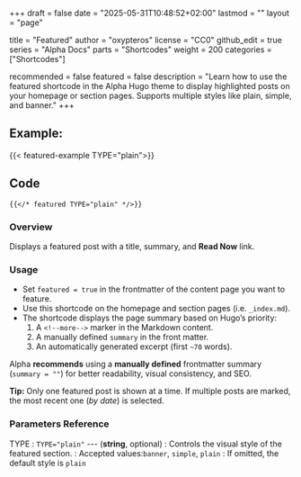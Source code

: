 +++
draft = false
date = "2025-05-31T10:48:52+02:00"
lastmod = ""
layout = "page"

title = "Featured"
author = "oxypteros"
license = "CC0"
github_edit = true
series = "Alpha Docs"
  parts = "Shortcodes"
  weight = 200
categories = ["Shortcodes"]

recommended = false
featured = false
description = "Learn how to use the featured shortcode in the Alpha Hugo theme to display highlighted posts on your homepage or section pages. Supports multiple styles like plain, simple, and banner."
+++
<!--more-->
## Example:
{{< featured-example TYPE="plain">}}

## Code
```go-html-template
{{</* featured TYPE="plain" */>}}
```
### Overview
Displays a featured post with a title, summary, and **Read Now** link.

### Usage
- Set `featured = true` in the frontmatter of the content page you want to feature.
- Use this shortcode on the homepage and section pages (i.e. `_index.md`).
- The shortcode displays the page summary based on Hugo’s priority:
    1. A `<!--more-->` marker in the Markdown content.
    2. A manually defined `summary` in the front matter.
    3. An automatically generated excerpt (first `~70` words).

Alpha **recommends** using a **manually defined** frontmatter summary (`summary = ""`) for better readability, visual consistency, and SEO.

**Tip:** Only one featured post is shown at a time. If multiple posts are marked, the most recent one (*by date*) is selected.
### Parameters Reference
TYPE
: `TYPE="plain"` ---  (**string**, optional) 
: Controls the visual style of the featured section.
: Accepted values:`banner`, `simple`, `plain`
: If omitted, the default style is `plain`
